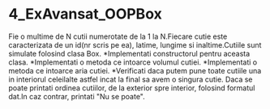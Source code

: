 # 4_ExAvansat_OOPBox

Fie o multime de N cutii numerotate de la 1 la N.Fiecare cutie este caracterizata de un id(nr scris pe ea),
latime, lungime si inaltime.Cutiile sunt simulate folosind clasa Box.
*Implementati constructorul pentru aceasta clasa.
*Implementati o metoda ce intoarce volumul cutiei.
*Implementati o metoda ce intoarce aria cutiei.
*Verificati daca putem pune toate cutiile una in interiorul celeilalte astfel incat la final sa avem o singura cutie.
Daca se poate printati ordinea cutiilor, de la exterior spre interior, folosind formatul dat.In caz contrar, printati "Nu se poate".
